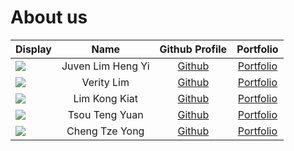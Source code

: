 # About us

Display |       Name        | Github Profile | Portfolio 
--------|:-----------------:|:--------------:|:---------:
![](https://via.placeholder.com/100.png?text=Photo) | Juven Lim Heng Yi | [Github](https://github.com/) | [Portfolio](docs/team/johndoe.md)
![](https://via.placeholder.com/100.png?text=Photo) |    Verity Lim     | [Github](https://github.com/) | [Portfolio](docs/team/johndoe.md)
![](https://via.placeholder.com/100.png?text=Photo) |   Lim Kong Kiat   | [Github](https://github.com/) | [Portfolio](docs/team/johndoe.md)
![](https://via.placeholder.com/100.png?text=Photo) |  Tsou Teng Yuan   | [Github](https://github.com/) | [Portfolio](docs/team/johndoe.md)
![](https://via.placeholder.com/100.png?text=Photo) |  Cheng Tze Yong   | [Github](https://github.com/) | [Portfolio](docs/team/johndoe.md)


